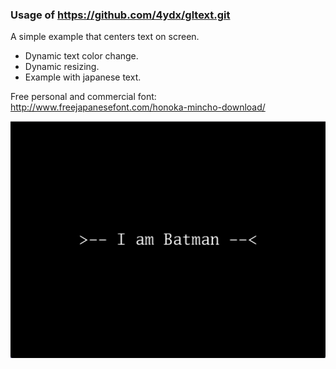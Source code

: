 ### Usage of https://github.com/4ydx/gltext.git

A simple example that centers text on screen.

- Dynamic text color change.
- Dynamic resizing.
- Example with japanese text.

Free personal and commercial font:
http://www.freejapanesefont.com/honoka-mincho-download/

![Alt text](/example.png?raw=true "Working Example")
